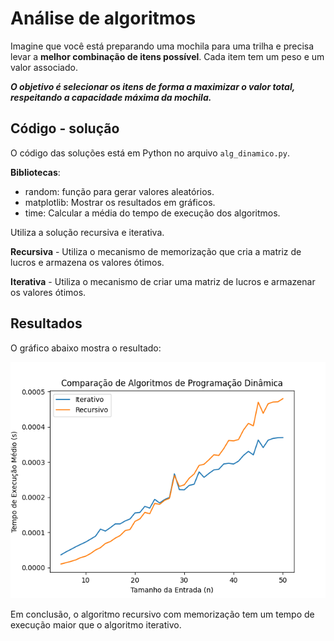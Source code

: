 # Análise de algoritmos

Imagine que você está preparando uma mochila para uma trilha e precisa levar a **melhor combinação de itens possível**. Cada item tem um peso e um valor associado.

**_O objetivo é selecionar os itens de forma a maximizar o valor total, respeitando a capacidade máxima da mochila._**

## Código - solução

O código das soluções está em Python no arquivo `alg_dinamico.py`.

**Bibliotecas**:
- random: função para gerar valores aleatórios.
- matplotlib: Mostrar os resultados em gráficos.
- time: Calcular a média do tempo de execução dos algoritmos.

Utiliza a solução recursiva e iterativa.

**Recursiva** - Utiliza o mecanismo de memorização que cria a matriz de lucros e armazena os valores ótimos.

**Iterativa** - Utiliza o mecanismo de criar uma matriz de lucros e armazenar os valores ótimos.

## Resultados

O gráfico abaixo mostra o resultado:

![Gráficos](Figure_1.png)

Em conclusão, o algoritmo recursivo com memorização tem um tempo de execução maior que o algoritmo iterativo.